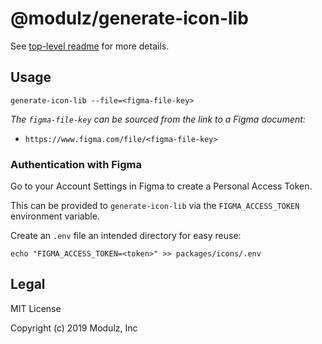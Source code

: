 # @modulz/generate-icon-lib

See [top-level readme](https://github.com/modulz/radix-icons) for more details.

## Usage

```shell
generate-icon-lib --file=<figma-file-key>
```

_The `figma-file-key` can be sourced from the link to a Figma document:_

- `https://www.figma.com/file/<figma-file-key>`

### Authentication with Figma

Go to your Account Settings in Figma to create a Personal Access Token.

This can be provided to `generate-icon-lib` via the `FIGMA_ACCESS_TOKEN` environment variable.

Create an `.env` file an intended directory for easy reuse:

```shell
echo "FIGMA_ACCESS_TOKEN=<token>" >> packages/icons/.env
```

## Legal

MIT License

Copyright (c) 2019 Modulz, Inc
